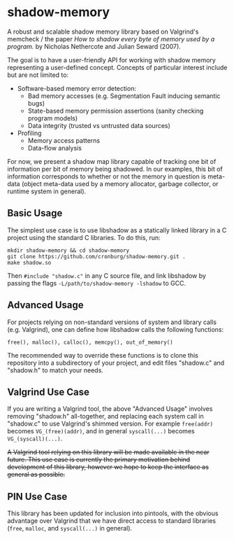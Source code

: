 shadow-memory
=============

A robust and scalable shadow memory library based on Valgrind's memcheck / the paper
*How to shadow every byte of memory used by a program.* by Nicholas Nethercote and
Julian Seward (2007).

The goal is to have a user-friendly API for working with shadow memory representing
a user-defined concept. Concepts of particular interest include but are not limited to:

* Software-based memory error detection:
  * Bad memory accesses (e.g. Segmentation Fault inducing semantic bugs)
  * State-based memory permission assertions (sanity checking program models)
  * Data integrity (trusted vs untrusted data sources)
* Profiling
  * Memory access patterns
  * Data-flow analysis

For now, we present a shadow map library capable of tracking one bit of information
per bit of memory being shadowed. In our examples, this bit of information corresponds
to whether or not the memory in question is meta-data (object meta-data used by
a memory allocator, garbage collector, or runtime system in general).

Basic Usage
-----------

The simplest use case is to use libshadow as a statically linked library in a C
project using the standard C libraries. To do this, run:

    mkdir shadow-memory && cd shadow-memory
    git clone https://github.com/cronburg/shadow-memory.git .
    make shadow.so

Then `#include "shadow.c"` in any C source file, and link libshadow by passing
the flags `-L/path/to/shadow-memory -lshadow` to GCC.

Advanced Usage
--------------

For projects relying on non-standard versions of system and library calls
(e.g. Valgrind), one can define how libshadow calls the following functions:

    free(), malloc(), calloc(), memcpy(), out_of_memory()

The recommended way to override these functions is to
clone this repository into a subdirectory of your project, and edit
files "shadow.c" and "shadow.h" to match your needs.

Valgrind Use Case
-----------------

If you are writing a Valgrind tool, the above "Advanced Usage" involves
removing "shadow.h" all-together, and replacing each system call in
"shadow.c" to use Valgrind's shimmed version. For example `free(addr)`
becomes `VG_(free)(addr)`, and in general `syscall(...)` becomes
`VG_(syscall)(...)`.

~~A Valgrind tool relying on this library will be made available in the
near future. This use case is currently the primary motivation behind
development of this library, however we hope to keep the interface as
general as possible.~~

PIN Use Case
------------

This library has been updated for inclusion into pintools, with the obvious
advantage over Valgrind that we have direct access to standard libraries
(`free`, `malloc`, and `syscall(...)` in general).


